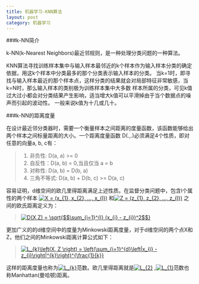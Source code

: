 ```yaml
---
title: 机器学习-KNN算法
layout: post
category: 机器学习
---
```


###k-NN简介

k-NN(k-Nearest Neighbors)最近邻规则，是一种处理分类问题的一种算法。

KNN算法寻找训练样本集中与输入样本最邻近的k个样本作为输入样本分类的确定依据，用这k个样本中分类最多的那个分类表示输入样本的分类。
当k=1时，即寻找与输入样本最近的那个样本点，这样分类的结果就会对局部特征非常敏感，当k=N时，那么输入样本的类别极为训练样本集中大多数
样本所属的分类，可见k值过大过小都会对分类结果产生影响，适当增大k值可以平滑掉由于当个数据点的噪声而引起的波动性。
一般来说k值为十几或几十。

###k-NN的距离度量

在设计最近邻分类器时，需要一个衡量样本之间距离的度量函数，该函数能够给出两个样本之间标量距离的大小。一个距离度量函数
D(.,.)必须满足4个性质，即对任意的向量a, b, c有：

> 1. 非负性: D(a, a) >= 0
> 2. 自反性：D(a, b) = 0,当且仅当 a = b
> 3. 对称性: D(a, b) = D(b, a)
> 4. 三角不等式: D(a, b) + D(b, c) >= D(a, c)

容易证明，d维空间的欧几里得距离满足上述性质。在监督分类问题中，包含l个属性的两个样本
<a href="http://www.codecogs.com/eqnedit.php?latex=X&space;=&space;(x_{1},&space;x_{2},&space;...,&space;x_{l})" target="_blank"><img src="http://latex.codecogs.com/gif.latex?X&space;=&space;(x_{1},&space;x_{2},&space;...,&space;x_{l})" title="X = (x_{1}, x_{2}, ..., x_{l})" /></a>
和<a href="http://www.codecogs.com/eqnedit.php?latex=Z&space;=&space;(z_{1},&space;z_{2},&space;...,&space;z_{l})" target="_blank"><img src="http://latex.codecogs.com/gif.latex?Z&space;=&space;(z_{1},&space;z_{2},&space;...,&space;z_{l})" title="Z = (z_{1}, z_{2}, ..., z_{l})" /></a>
之间的欧氏距离定义为：

> <a href="http://www.codecogs.com/eqnedit.php?latex=D(X,Z)&space;=&space;\sqrt{$$\sum_{i=1}^{l}&space;(x_{i}&space;-&space;z_{i})$$}" target="_blank"><img src="http://latex.codecogs.com/gif.latex?D(X,Z)&space;=&space;\sqrt{$$\sum_{i=1}^{l}&space;(x_{i}&space;-&space;z_{i})^2$$}" title="D(X,Z) = \sqrt{$$\sum_{i=1}^{l} (x_{i} - z_{i})^2$$}" /></a>

更加广义的的d维空间中的度量为Minkowski距离度量，对于d维空间的两个点X和Z，他们之间的Minkowski距离计算公式如下：

> <a href="http://www.codecogs.com/eqnedit.php?latex=L_{k}\left(X,&space;Z&space;\right)&space;=&space;\left(\sum_{i=1}^{d}\left|x_{i}&space;-&space;z_{i}\right|^{k}\right)^{\frac{1}{k}}" target="_blank"><img src="http://latex.codecogs.com/gif.latex?L_{k}\left(X,&space;Z&space;\right)&space;=&space;\left(\sum_{i=1}^{d}\left|x_{i}&space;-&space;z_{i}\right|^{k}\right)^{\frac{1}{k}}" title="L_{k}\left(X, Z \right) = \left(\sum_{i=1}^{d}\left|x_{i} - z_{i}\right|^{k}\right)^{\frac{1}{k}}" /></a> 

这样的距离度量也称为<a href="http://www.codecogs.com/eqnedit.php?latex=L_{k}" target="_blank"><img src="http://latex.codecogs.com/gif.latex?L_{k}" title="L_{k}" /></a>范数。欧几里得距离就是<a href="http://www.codecogs.com/eqnedit.php?latex=L_{2}" target="_blank"><img src="http://latex.codecogs.com/gif.latex?L_{2}" title="L_{2}" /></a>
,<a href="http://www.codecogs.com/eqnedit.php?latex=L_{1}" target="_blank"><img src="http://latex.codecogs.com/gif.latex?L_{1}" title="L_{1}" /></a>范数也称Manhattan(曼哈顿)距离。
